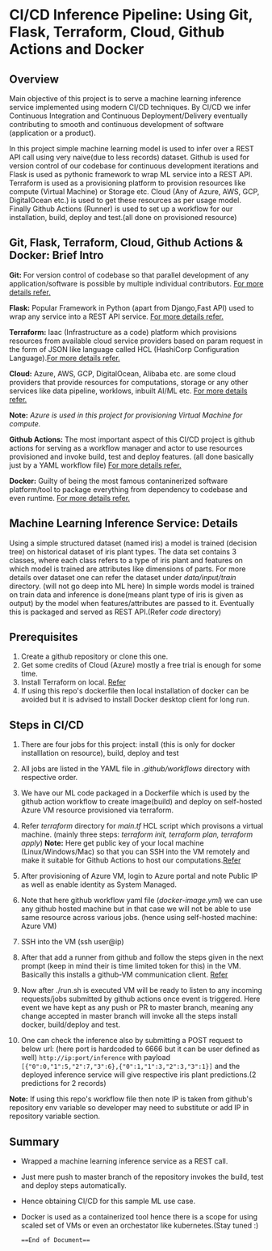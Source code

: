 
# CI/CD Inference Pipeline: Using Git, Flask, Terraform, Cloud, Github Actions and Docker

## Overview

Main objective of this project is to serve a machine learning inference service implemented using modern CI/CD techniques. By CI/CD we infer Continuous Integration and Continuous Deployment/Delivery eventually contributing to smooth and continuous development of software (application or a product).

In this project simple machine learning model is used to infer over a REST API call using very naive(due to less records) dataset. Github is used for version control of our codebase for continuous development iterations and Flask is used as pythonic framework to wrap ML service into a REST API. Terraform is used as a provisioning platform to provision resources like compute (Virtual Machine) or Storage etc. Cloud (Any of Azure, AWS, GCP, DigitalOcean etc.) is used to get these resources as per usage model. Finally Github Actions (Runner) is used to set up a workflow for our installation, build, deploy and test.(all done on provisioned resource)

## Git, Flask, Terraform, Cloud, Github Actions & Docker: Brief Intro

**Git:** For version control of codebase so that parallel development of any application/software is possible by multiple individual contributors. [For more details refer.](https://git-scm.com/)

**Flask:** Popular Framework in Python (apart from Django,Fast API) used to wrap any service into a REST API service. [For more details refer.](https://flask.palletsprojects.com/en/2.3.x/)

**Terraform:** Iaac (Infrastructure as a code) platform which provisions resources from available cloud service providers based on param request in the form of JSON like language called HCL (HashiCorp Configuration Language).[For more details refer.](www.terraform.io)

**Cloud:** Azure, AWS, GCP, DigitalOcean, Alibaba etc. are some cloud providers that provide resources for computations, storage or any other services like data pipeline, worklows, inbuilt AI/ML etc. [For more details refer.](https://azure.microsoft.com/en-us/)

**Note:** *Azure is used in this project for provisioning Virtual Machine for compute.*

**Github Actions:** The most important aspect of this CI/CD project is github actions for serving as a workflow manager and actor to use resources provisioned and invoke build, test and deploy features. (all done basically just by a YAML workflow file) [For more details refer.](https://docs.github.com/en/actions)

**Docker:** Guilty of being the most famous contaninerized software platform/tool to package everything from dependency to codebase and even runtime. [For more details refer.](www.docker.com)

## Machine Learning Inference Service: Details

Using a simple structured dataset (named iris) a model is trained (decision tree) on historical dataset of iris plant types. The data set contains 3 classes, where each class refers to a type of iris plant and features on which model is trained are attributes like dimensions of parts. For more details over dataset one can refer the dataset under *data/input/train* directory. (will not go deep into ML here)
In simple words model is trained on train data and inference is done(means plant type of iris is given as output) by the model when features/attributes are passed to it.
Eventually this is packaged and served as REST API.(Refer *code* directory)

## Prerequisites

1. Create a github repository or clone this one.
2. Get some credits of Cloud (Azure) mostly a free trial is enough for some time.
3. Install Terraform on local. [Refer](terraform.io)
4. If using this repo's dockerfile then local installation of docker can be avoided but it is advised to install Docker desktop client for long run.

## Steps in CI/CD

1. There are four jobs for this project: install (this is only for docker installlation on resource), build, deploy and test
2. All jobs are listed in the YAML file in *.github/workflows* directory with respective order.
3. We have our ML code packaged in a Dockerfile which is used by the github action workflow to create image(build) and deploy on self-hosted Azure VM resource provisioned via terraform.
4. Refer *terraform* directory for *main.tf* HCL script which provisons a virtual machine. (mainly three steps: *terraform init, terraform plan, terraform apply*)
**Note:** Here get public key of your local machine (Linux/Windows/Mac) so that you can SSH into the VM remotely and make it suitable for Github Actions to host our computations.[Refer](https://www.howtogeek.com/762863/how-to-generate-ssh-keys-in-windows-10-and-windows-11/)

5. After provisioning of Azure VM, login to Azure portal and note Public IP as well as enable identity as System Managed.
6. Note that here github workflow yaml file (*docker-image.yml*) we can use any github hosted machine but in that case we will not be able to use same resource across various jobs. (hence using self-hosted machine: Azure VM)
7. SSH into the VM (ssh user@ip)
8. After that add a runner from github and follow the steps given in the next prompt (keep in mind their is time limited token for this) in the VM. Basically this installs a github-VM communication client.
[Refer](https://cloudwithchris.medium.com/using-the-github-self-hosted-runner-and-azure-virtual-machines-to-login-with-a-system-assigned-8676f0406122)

9. Now after ./run.sh is executed VM will be ready to listen to any incoming requests/jobs submitted by github actions once event is triggered. Here event we have kept as any push or PR to master branch, meaning any change accepted in master branch will invoke all the steps install docker, build/deploy and test.
10. One can check the inference also by submitting a POST request to below url: (here port is hardcoded to 6666 but it can be user defined as well)
`http://ip:port/inference`  with payload `[{"0":0,"1":5,"2":7,"3":6},{"0":1,"1":3,"2":3,"3":1}]` and the deployed inference service will give respective iris plant predictions.(2 predictions for 2 records)

**Note:** If using this repo's workflow file then note IP is taken from github's repository env variable so developer may need to substitute or add IP in repository variable section.

## Summary

* Wrapped a machine learning inference service as a REST call.
* Just mere push to master branch of the repository invokes the build, test and deploy steps automatically.
* Hence obtaining CI/CD for this sample ML use case.
* Docker is used as a containerized tool hence there is a scope for using scaled set of VMs or even an orchestator like kubernetes.(Stay tuned :)

      ==End of Document==

